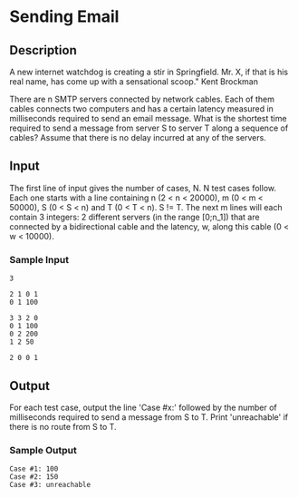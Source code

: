 # Sending Email

## Description

A new internet watchdog is creating a stir in Springfield. Mr. X, if that is
his real name, has come up with a sensational scoop." Kent Brockman

There are n SMTP servers connected by network cables. Each of them cables
connects two computers and has a certain latency measured in milliseconds
required to send an email message. What is the shortest time required to send a
message from server S to server T along a sequence of cables? Assume that there
is no delay incurred at any of the servers.


## Input

The first line of input gives the number of cases, N. N test cases follow. Each
one starts with a line containing n (2 < n < 20000), m (0 < m < 50000),
S (0 < S < n) and T (0 < T < n). S != T. The next m lines will each contain 3
integers: 2 different servers (in the range [0;n_1]) that are connected by a
bidirectional cable and the latency, w, along this cable (0 < w < 10000).

### Sample Input

```
3

2 1 0 1
0 1 100

3 3 2 0
0 1 100
0 2 200
1 2 50

2 0 0 1
```


## Output

For each test case, output the line 'Case #x:' followed by the number of
milliseconds required to send a message from S to T. Print 'unreachable' if
there is no route from S to T.

### Sample Output

```
Case #1: 100
Case #2: 150
Case #3: unreachable
```
